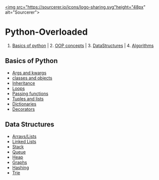 <a href="https://sourcerer.io/harshithreddyhr9"><img src="https://sourcerer.io/icons/logo-sharing.svg"height="48px" alt="Sourcerer"></a>

# Python-Overloaded
1. [Basics of python](https://github.com/harshithreddyhr9/Python-Overloaded/tree/master/Basics) | 2. [OOP concepts](https://github.com/harshithreddyhr9/Python-Overloaded/blob/master/OOPS.md) | 3. [DataStructures](https://github.com/harshithreddyhr9/Python-Overloaded/tree/master/DataStructures) | 4. [Algorithms](https://github.com/harshithreddyhr9/Python-Overloaded/tree/master/Algorithms/Sorting)

## Basics of Python  
* [Args and kwargs](https://github.com/harshithreddyhr9/Python-Overloaded/blob/master/Basics/args_kwargs.py)  
* [classes and objects](https://github.com/harshithreddyhr9/Python-Overloaded/blob/master/Basics/classes_objects.py)      
* [Inheritance](https://github.com/harshithreddyhr9/Python-Overloaded/blob/master/Basics/inheritance.py)    
* [Loops](https://github.com/harshithreddyhr9/Python-Overloaded/blob/master/Basics/loops.py)    
* [Passing functions](https://github.com/harshithreddyhr9/Python-Overloaded/blob/master/Basics/passing_functions.py)  
* [Tuples and lists](https://github.com/harshithreddyhr9/Python-Overloaded/blob/master/Basics/tuples_lists.py)  
* [Dictionaries](https://github.com/harshithreddyhr9/Python-Overloaded/blob/master/Basics/dictionaries.py)  
* [Decorators](https://github.com/harshithreddyhr9/Python-Overloaded/blob/master/Basics/decorators.py)  


## Data Structures
* [Arrays/Lists]()
* [Linked Lists]()
* [Stack]()
* [Queue]()
* [Heap]()
* [Graphs]()
* [Hashing]()
* [Trie]()

